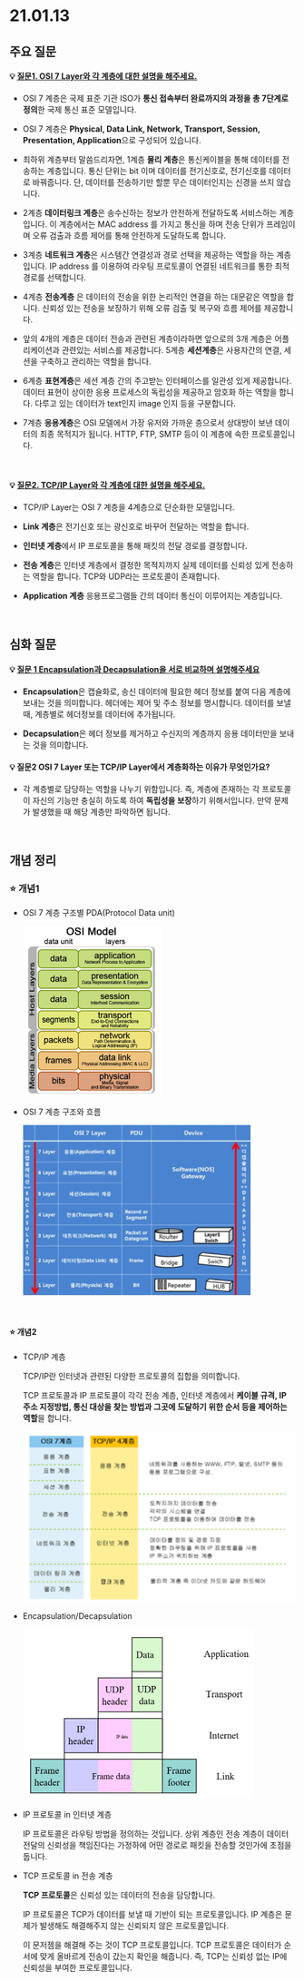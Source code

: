 # 21.01.13

## 주요 질문

#### 💡 [질문1. OSI 7 Layer와 각 계층에 대한 설명을 해주세요.](#개념1)
   * OSI 7 계층은 국제 표준 기관 ISO가 **통신 접속부터 완료까지의 과정을 총 7단계로 정의**한 국제 통신 표준 모델입니다.
   
   * OSI 7 계층은 **Physical, Data Link, Network, Transport, Session, Presentation, Application**으로 구성되어 있습니다.

   * 최하위 계층부터 말씀드리자면, 1계층 **물리 계층**은 통신케이블을 통해 데이터를 전송하는 계층입니다. 통신 단위는 bit 이며 데이터를 전기신호로, 전기신호를 데이터로 바꿔줍니다. 단, 데이터를 전송하기만 할뿐 무슨 데이터인지는 신경을 쓰지 않습니다. 

   * 2계층 **데이터링크 계층**은 송수신하는 정보가 안전하게 전달하도록 서비스하는 계층입니다. 이 계층에서는 MAC address 를 가지고 통신을 하며 전송 단위가 프레임이며 오류 검출과 흐름 제어를 통해 안전하게 도달하도록 합니다.

   * 3계층 **네트워크 계층**은 시스템간 연결성과 경로 선택을 제공하는 역할을 하는 계층입니다. IP address 를 이용하여 라우팅 프로토콜이 연결된 네트워크를 통한 최적경로를 선택합니다.

   * 4계층 **전송계층** 은 데이터의 전송을 위한 논리적인 연결을 하는 대문같은 역할을 합니다. 신뢰성 있는 전송을 보장하기 위해 오류 검출 및 복구와 흐름 제어를 제공합니다.

   * 앞의 4개의 계층은 데이터 전송과 관련된 계층이라하면 앞으로의 3개 계층은 어플리케이션과 관련있는 서비스를 제공합니다. 5계층 **세션계층**은 사용자간의 연결, 세션을 구축하고 관리하는 역할을 합니다.

   * 6계층 **표현계층**은 세션 계층 간의 주고받는 인터페이스를 일관성 있게 제공합니다. 데이터 표현이 상이한 응용 프로세스의 독립성을 제공하고 암호화 하는 역할을 합니다. 다루고 있는 데이터가 text인지 image 인지 등을 구분합니다.

   * 7계층 **응용계층**은 OSI 모델에서 가장 유저와 가까운 층으로서 상대방이 보낸 데이터의 최종 목적지가 됩니다. HTTP, FTP, SMTP 등이 이 계층에 속한 프로토콜입니다. 

<br/>


#### 💡 [질문2. TCP/IP Layer와 각 계층에 대한 설명을 해주세요.](#개념2)
* TCP/IP Layer는 OSI 7 계층을 4계층으로 단순화한 모델입니다.

* **Link 계층**은 전기신호 또는 광신호로 바꾸어 전달하는 역할을 합니다.

* **인터넷 계층**에서 IP 프로토콜을 통해 패킷의 전달 경로를 결정합니다.

* **전송 계층**은 인터넷 계층에서 결정한 목적지까지 실제 데이터를 신뢰성 있게 전송하는 역할을 합니다. TCP와 UDP라는 프로토콜이 존재합니다.

* **Application 계층** 응용프로그램들 간의 데이터 통신이 이루어지는 계층입니다.


<br/>

## 심화 질문

#### 💡 [질문 1 Encapsulation과 Decapsulation을 서로 비교하며 설명해주세요](#개념2) 
   * **Encapsulation**은 캡슐화로, 송신 데이터에 필요한 헤더 정보를 붙여 다음 계층에 보내는 것을 의미합니다. 헤더에는 제어 및 주소 정보를 명시합니다. 데이터를 보낼 때, 계층별로 헤더정보를 데이터에 추가됩니다.

   * **Decapsulation**은 헤더 정보를 제거하고 수신지의 계층까지 응용 데이터만을 보내는 것을 의미합니다.
   
#### 💡 질문2 OSI 7 Layer 또는 TCP/IP Layer에서 계층화하는 이유가 무엇인가요?
   * 각 계층별로 담당하는 역할을 나누기 위함입니다. 즉, 계층에 존재하는 각 프로토콜이 자신의 기능만 충실히 하도록 하여 **독립성을 보장**하기 위해서입니다. 만약 문제가 발생했을 때 해당 계층만 파악하면 됩니다.
   

<br/>

## 개념 정리

### ⭐ 개념1
   * OSI 7 계층 구조별 PDA(Protocol Data unit)

      <img src="./images/pda-osi-7-layer.png" height="300">

   * OSI 7 계층 구조와 흐름

      <img src="./images/flow-osi-7-layer.png" height="300">

<br/>


#### ⭐ 개념2
   * TCP/IP 계층

      TCP/IP란 인터넷과 관련된 다양한 프로토콜의 집합을 의미합니다.
      
      TCP 프로토콜과 IP 프로토콜이 각각 전송 계층, 인터넷 계층에서 **케이블 규격, IP 주소 지정방법, 통신 대상을 찾는 방법과 그곳에 도달하기 위한 순서 등을 제어하는 역할**을 합니다.

      <img src="./images/osi-7-tcp-ip-layer.png" height="300">

   * Encapsulation/Decapsulation

      <img src="./images/encapsulation.png" height="300">


   * IP 프로토콜 in 인터넷 계층
      
      IP 프로토콜은 라우팅 방법을 정의하는 것입니다. 상위 계층인 전송 계층이 데이터 전달의 신뢰성을 책임진다는 가정하에 어떤 경로로 패킷을 전송할 것인가에 초점을 둡니다.

   * TCP 프로토콜 in 전송 계층

      **TCP 프로토콜**은 신뢰성 있는 데이터의 전송을 담당합니다. 
      
      IP 프로토콜은 TCP가 데이터를 보낼 때 기반이 되는 프로토콜입니다. IP 계층은 문제가 발생해도 해결해주지 않는 신뢰되지 않은 프로토콜입니다.
      
      이 문저젬을 해결해 주는 것이 TCP 프로토콜입니다. 
      TCP 프로토콜은 데이터가 순서에 맞게 올바르게 전송이 갔는지 확인을 해줍니다. 즉, TCP는 신뢰성 없는 IP에 신뢰성을 부여한 프로토콜입니다.